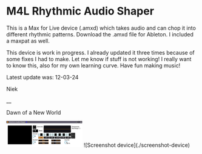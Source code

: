 # M4L Rhythmic Audio Shaper

This is a Max for Live device (.amxd) which takes audio and can chop it into different rhythmic patterns. Download the .amxd file for Ableton. I included a maxpat as well.

This device is work in progress. I already updated it three times because of some fixes I had to make. Let me know if stuff is not working! 
I really want to know this, also for my own learning curve. Have fun making music!

Latest update was: 12-03-24

Niek

__

Dawn of a New World

<img src="./screenshot-device" width="200">
![Screenshot device](./screenshot-device)
